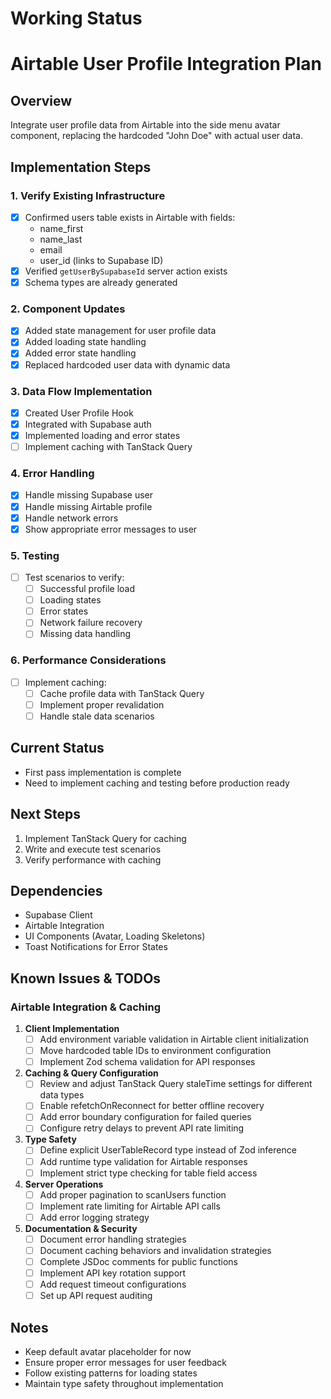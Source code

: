 # Working Status

# Airtable User Profile Integration Plan

## Overview
Integrate user profile data from Airtable into the side menu avatar component, replacing the hardcoded "John Doe" with actual user data.

## Implementation Steps

### 1. Verify Existing Infrastructure 
- [x] Confirmed users table exists in Airtable with fields:
  - name_first
  - name_last
  - email
  - user_id (links to Supabase ID)
- [x] Verified `getUserBySupabaseId` server action exists
- [x] Schema types are already generated

### 2. Component Updates 
- [x] Added state management for user profile data
- [x] Added loading state handling
- [x] Added error state handling
- [x] Replaced hardcoded user data with dynamic data

### 3. Data Flow Implementation 
- [x] Created User Profile Hook
- [x] Integrated with Supabase auth
- [x] Implemented loading and error states
- [ ] Implement caching with TanStack Query

### 4. Error Handling 
- [x] Handle missing Supabase user
- [x] Handle missing Airtable profile
- [x] Handle network errors
- [x] Show appropriate error messages to user

### 5. Testing 
- [ ] Test scenarios to verify:
  - [ ] Successful profile load
  - [ ] Loading states
  - [ ] Error states
  - [ ] Network failure recovery
  - [ ] Missing data handling

### 6. Performance Considerations 
- [ ] Implement caching:
  - [ ] Cache profile data with TanStack Query
  - [ ] Implement proper revalidation
  - [ ] Handle stale data scenarios

## Current Status
- First pass implementation is complete 
- Need to implement caching and testing before production ready 

## Next Steps
1. Implement TanStack Query for caching
2. Write and execute test scenarios
3. Verify performance with caching

## Dependencies
- Supabase Client
- Airtable Integration
- UI Components (Avatar, Loading Skeletons)
- Toast Notifications for Error States

## Known Issues & TODOs

### Airtable Integration & Caching
1. **Client Implementation**
   - [ ] Add environment variable validation in Airtable client initialization
   - [ ] Move hardcoded table IDs to environment configuration
   - [ ] Implement Zod schema validation for API responses

2. **Caching & Query Configuration**
   - [ ] Review and adjust TanStack Query staleTime settings for different data types
   - [ ] Enable refetchOnReconnect for better offline recovery
   - [ ] Add error boundary configuration for failed queries
   - [ ] Configure retry delays to prevent API rate limiting

3. **Type Safety**
   - [ ] Define explicit UserTableRecord type instead of Zod inference
   - [ ] Add runtime type validation for Airtable responses
   - [ ] Implement strict type checking for table field access

4. **Server Operations**
   - [ ] Add proper pagination to scanUsers function
   - [ ] Implement rate limiting for Airtable API calls
   - [ ] Add error logging strategy

5. **Documentation & Security**
   - [ ] Document error handling strategies
   - [ ] Document caching behaviors and invalidation strategies
   - [ ] Complete JSDoc comments for public functions
   - [ ] Implement API key rotation support
   - [ ] Add request timeout configurations
   - [ ] Set up API request auditing

## Notes
- Keep default avatar placeholder for now
- Ensure proper error messages for user feedback
- Follow existing patterns for loading states
- Maintain type safety throughout implementation
